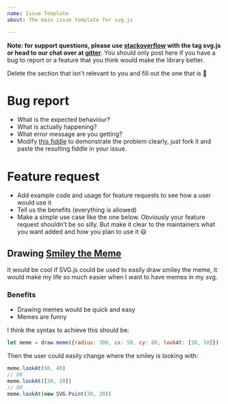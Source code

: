 ```yaml
---
name: Issue Template
about: The main issue template for svg.js

---
```


**Note: for support questions, please use [stackoverflow](https://stackoverflow.com/questions/tagged/svg.js) with the tag svg.js or head to our chat over at [gitter](https://gitter.im/svgdotjs/svg.js)**. You should only post here if you have a bug to report or a feature that you think would make the library better.

Delete the section that isn't relevant to you and fill out the one that is 🎉

# Bug report

- What is the expected behaviour?
- What is actually happening?
- What error message are you getting?
- Modify [this fiddle](https://jsfiddle.net/Fuzzy/s06mfv5u/) to demonstrate the problem clearly, just fork it and paste the resulting fiddle in your issue.

# Feature request

- Add example code and usage for feature requests to see how a user would use it
- Tell us the benefits (everything is allowed)
- Make a simple use case like the one below. Obviously your feature request shouldn't be so silly. But make it clear to the maintainers what you want added and how you plan to use it 😃

## Drawing [Smiley the Meme](http://i0.kym-cdn.com/entries/icons/original/000/000/107/smily.jpg)

It would be cool if SVG.js could be used to easily draw smiley the meme, it would make my life so much easier when I want to have memes in my svg.

### Benefits
- Drawing memes would be quick and easy
- Memes are funny

I think the syntax to achieve this should be:

```js
let meme = draw.meme({radius: 300, cx: 50, cy: 80, lookAt: [30, 50]})
```

Then the user could easily change where the smiley is looking with:

```js
meme.lookAt(50, 40)
// OR
meme.lookAt([30, 20])
// OR
meme.lookAt(new SVG.Point(30, 20))
```
